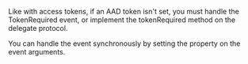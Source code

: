 Like with access tokens, if an AAD token isn't set, you must handle the TokenRequired event, or implement the tokenRequired method on the delegate protocol.

You can handle the event synchronously by setting the property on the event arguments.
